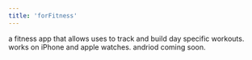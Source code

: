 ```yaml
---
title: 'forFitness'
---
```


a fitness app that allows uses to track and build day specific workouts. works on iPhone and apple watches. andriod coming soon.
